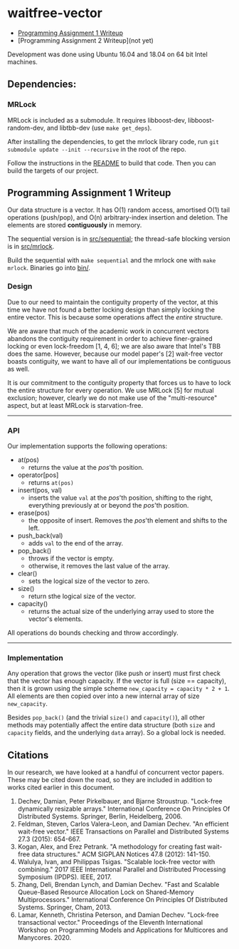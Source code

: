 # waitfree-vector

- [Programming Assignment 1 Writeup](##Programming-Assignment-1-Writeup)
- [Programming Assignment 2 Writeup](not yet)

Development was done using Ubuntu 16.04 and 18.04 on 64 bit Intel machines.

## Dependencies:

### MRLock

MRLock is included as a submodule. It requires libboost-dev, libboost-random-dev, and libtbb-dev (use `make get_deps`).

After installing the dependencies, to get the mrlock library code, run `git submodule update --init --recursive` in the root of the repo.

Follow the instructions in the [README](/mrlock/README) to build that code. Then you can build the targets of our project.

## Programming Assignment 1 Writeup

Our data structure is a vector. It has O(1) random access, amortised O(1) tail operations (push/pop), and O(n) arbitrary-index insertion and deletion. The elements are stored **contiguously** in memory.

The sequential version is in [src/sequential](src/sequential); the thread-safe blocking version is in [src/mrlock](src/mrlock).

Build the sequential with `make sequential` and the mrlock one with `make mrlock`. Binaries go into [bin/](/bin/).

### Design

Due to our need to maintain the contiguity property of the vector, at this time we have not found a better locking design than simply locking the entire vector. This is because some operations affect the _entire_ structure.

We are aware that much of the academic work in concurrent vectors abandons the contiguity requirement in order to achieve finer-grained locking or even lock-freedom [1, 4, 6]; we are also aware that Intel's TBB does the same. However, because our model paper's [2] wait-free vector boasts contiguity, we want to have all of our implementations be contiguous as well.

It is our commitment to the contiguity property that forces us to have to lock the entire structure for every operation. We use MRLock [5] for mutual exclusion; however, clearly we do not make use of the "multi-resource" aspect, but at least MRLock is starvation-free.

---

### API

Our implementation supports the following operations:

- at(pos)
  - returns the value at the _pos_'th position.
- operator[pos]
  - returns `at(pos)`
- insert(pos, val)
  - inserts the value `val` at the _pos_'th position, shifting to the right, everything previously at or beyond the _pos_'th position.
- erase(pos)
  - the opposite of insert. Removes the _pos_'th element and shifts to the left.
- push_back(val)
  - adds `val` to the end of the array.
- pop_back()
  - throws if the vector is empty.
  - otherwise, it removes the last value of the array.
- clear()
  - sets the logical size of the vector to zero.
- size()
  - return sthe logical size of the vector.
- capacity()
  - returns the actual size of the underlying array used to store the vector's elements.

All operations do bounds checking and throw accordingly.

---

### Implementation

Any operation that grows the vector (like push or insert) must first check that the vector has enough capacity. If the vector is full (size == capacity), then it is grown using the simple scheme `new_capacity = capacity * 2 + 1`. All elements are then copied over into a new internal array of size `new_capacity`.

Besides `pop_back()` (and the trivial `size()` and `capacity()`), all other methods may potentially affect the entire data structure (both `size` and `capacity` fields, and the underlying `data` array). So a global lock is needed.

## Citations

In our research, we have looked at a handful of concurrent vector papers. These may be cited down the road, so they are included in addition to works cited earlier in this document.

1. Dechev, Damian, Peter Pirkelbauer, and Bjarne Stroustrup. "Lock-free dynamically resizable arrays." International Conference On Principles Of Distributed Systems. Springer, Berlin, Heidelberg, 2006.
1. Feldman, Steven, Carlos Valera-Leon, and Damian Dechev. "An efficient wait-free vector." IEEE Transactions on Parallel and Distributed Systems 27.3 (2015): 654-667.
1. Kogan, Alex, and Erez Petrank. "A methodology for creating fast wait-free data structures." ACM SIGPLAN Notices 47.8 (2012): 141-150.
1. Walulya, Ivan, and Philippas Tsigas. "Scalable lock-free vector with combining." 2017 IEEE International Parallel and Distributed Processing Symposium (IPDPS). IEEE, 2017.
1. Zhang, Deli, Brendan Lynch, and Damian Dechev. "Fast and Scalable Queue-Based Resource Allocation Lock on Shared-Memory Multiprocessors." International Conference On Principles Of Distributed Systems. Springer, Cham, 2013.
1. Lamar, Kenneth, Christina Peterson, and Damian Dechev. "Lock-free transactional vector." Proceedings of the Eleventh International Workshop on Programming Models and Applications for Multicores and Manycores. 2020.
